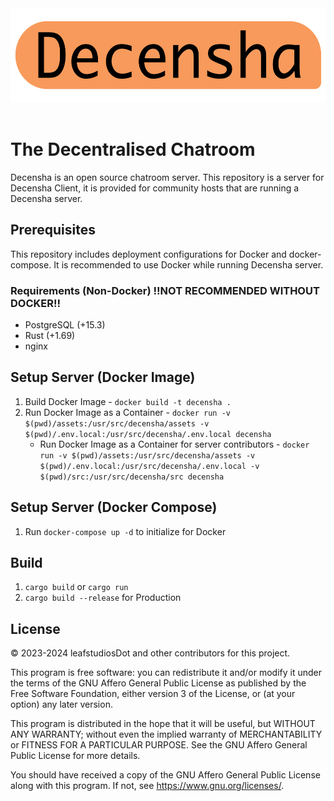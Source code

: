 <div id="header" align="center">
    <img src="./assets/decensha-logo.png" height="150px" >
</div>
<br />

# The Decentralised Chatroom
Decensha is an open source chatroom server. This repository is a server for Decensha Client, it is provided for community hosts that are running a Decensha server.
## Prerequisites
This repository includes deployment configurations for Docker and docker-compose. It is recommended to use Docker while running Decensha server.
### Requirements (Non-Docker) ‼️NOT RECOMMENDED WITHOUT DOCKER‼️
- PostgreSQL (+15.3)
- Rust (+1.69)
- nginx

## Setup Server (Docker Image)
1. Build Docker Image - `docker build -t decensha .`
2. Run Docker Image as a Container - `docker run -v $(pwd)/assets:/usr/src/decensha/assets -v $(pwd)/.env.local:/usr/src/decensha/.env.local decensha`
    - Run Docker Image as a Container for server contributors - `docker run -v $(pwd)/assets:/usr/src/decensha/assets -v $(pwd)/.env.local:/usr/src/decensha/.env.local -v $(pwd)/src:/usr/src/decensha/src decensha`

## Setup Server (Docker Compose)
1. Run `docker-compose up -d` to initialize for Docker

## Build
1. `cargo build` or `cargo run`
2. `cargo build --release` for Production

## License
© 2023-2024 leafstudiosDot and other contributors for this project.

This program is free software: you can redistribute it and/or modify it under the terms of the GNU Affero General Public License as published by the Free Software Foundation, either version 3 of the License, or (at your option) any later version.

This program is distributed in the hope that it will be useful, but WITHOUT ANY WARRANTY; without even the implied warranty of MERCHANTABILITY or FITNESS FOR A PARTICULAR PURPOSE. See the GNU Affero General Public License for more details.

You should have received a copy of the GNU Affero General Public License along with this program. If not, see https://www.gnu.org/licenses/.
